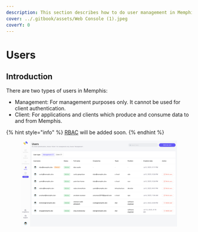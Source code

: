 ```yaml
---
description: This section describes how to do user management in Memphis.dev
cover: ../.gitbook/assets/Web Console (1).jpeg
coverY: 0
---
```


# Users

## Introduction

There are two types of users in Memphis:

* Management: For management purposes only. It cannot be used for client authentication.
* Client: For applications and clients which produce and consume data to and from Memphis.

{% hint style="info" %}
[RBAC](https://github.com/memphisdev/memphis/issues/271) will be added soon.
{% endhint %}

<figure><img src="../.gitbook/assets/Screenshot 2023-07-17 at 18.30.42.png" alt=""><figcaption></figcaption></figure>

